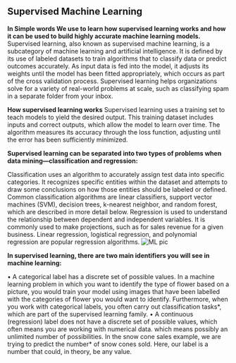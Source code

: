 
## Supervised Machine Learning


**In Simple words We use to learn how supervised learning works and how it can be used to build highly accurate machine learning models.**
Supervised learning, also known as supervised machine learning, is a subcategory of machine learning and artificial intelligence. It is defined by its use of labeled datasets to train algorithms that to classify data or predict outcomes accurately. As input data is fed into the model, it adjusts its weights until the model has been fitted appropriately, which occurs as part of the cross validation process. Supervised learning helps organizations solve for a variety of real-world problems at scale, such as classifying spam in a separate folder from your inbox.

**How supervised learning works**
Supervised learning uses a training set to teach models to yield the desired output. This training dataset includes inputs and correct outputs, which allow the model to learn over time. The algorithm measures its accuracy through the loss function, adjusting until the error has been sufficiently minimized.

**Supervised learning can be separated into two types of problems when data mining—classification and regression:**

Classification uses an algorithm to accurately assign test data into specific categories. It recognizes specific entities within the dataset and attempts to draw some conclusions on how those entities should be labeled or defined. Common classification algorithms are linear classifiers, support vector machines (SVM), decision trees, k-nearest neighbor, and random forest, which are described in more detail below.
Regression is used to understand the relationship between dependent and independent variables. It is commonly used to make projections, such as for sales revenue for a given business. Linear regression, logistical regression, and polynomial regression are popular regression algorithms.
![ML pic](https://user-images.githubusercontent.com/63851629/135727040-e318251c-ce77-4ebf-b4f9-bdd6828290c7.jpg)


**In supervised learning, there are two main identifiers you will see in machine learning:**

•	A categorical label has a discrete set of possible values. In a machine learning problem in which you want to identify the type of flower based on a picture, you would train your model using images that have been labelled with the categories of flower you would want to identify. Furthermore, when you work with categorical labels, you often carry out classification tasks*, which are part of the supervised learning family.
•	A continuous (regression) label does not have a discrete set of possible values, which often means you are working with numerical data. which means possibly an unlimited number of possibilities. In the snow cone sales example, we are trying to predict the number* of snow cones sold. Here, our label is a number that could, in theory, be any value.


